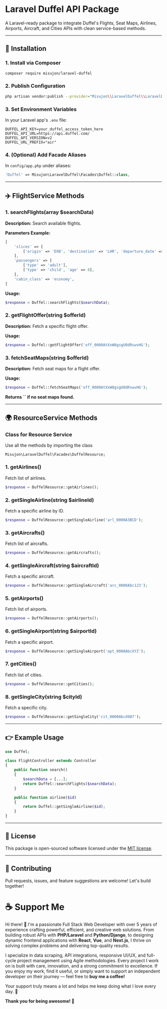 # Laravel Duffel API Package

A Laravel-ready package to integrate Duffel's Flights, Seat Maps, Airlines, Airports, Aircraft, and Cities APIs with clean service-based methods.

----------

## 🚀 Installation

### 1. Install via Composer

```bash
composer require misujon/laravel-duffel
```

### 2. Publish Configuration

```bash
php artisan vendor:publish --provider="Misujon\\LaravelDuffel\\LaravelDuffelServiceProvider" --tag="config"
```

### 3. Set Environment Variables

In your Laravel app's `.env` file:

```env
DUFFEL_API_KEY=your_duffel_access_token_here
DUFFEL_API_URL=https://api.duffel.com/
DUFFEL_API_VERSION=v2
DUFFEL_URL_PREFIX="air"
```

### 4. (Optional) Add Facade Aliases

In `config/app.php` under aliases:

```php
'Duffel' => Misujon\LaravelDuffel\Facades\Duffel::class,
```

----------

## ✈️ FlightService Methods

### 1. searchFlights(array $searchData)

**Description:** Search available flights.

**Parameters Example:**

```php
[
    'slices' => [
        ['origin' => 'DXB', 'destination' => 'LHR', 'departure_date' => '2025-07-15'],
    ],
    'passengers' => [
        ['type' => 'adult'],
        ['type' => 'child', 'age' => 8],
    ],
    'cabin_class' => 'economy',
]
```

**Usage:**

```php
$response = Duffel::searchFlights($searchData);
```

### 2. getFlightOffer(string $offerId)

**Description:** Fetch a specific flight offer.

**Usage:**

```php
$response = Duffel::getFlightOffer('off_0000AtXxW8gsgU0dRswvHG');
```

### 3. fetchSeatMaps(string $offerId)

**Description:** Fetch seat maps for a flight offer.

**Usage:**

```php
$response = Duffel::fetchSeatMaps('off_0000AtXxW8gsgU0dRswvHG');
```

**Returns ****``**** if no seat maps found.**

----------

## 🌍 ResourceService Methods

### Class for Resource Service

Use all the methods by importing the class

```use 
Misujon\LaravelDuffel\Facades\DuffelResource;
```

### 1. getAirlines()

Fetch list of airlines.

```php
$response = DuffelResource::getAirlines();
```

### 2. getSingleAirline(string $airlineId)

Fetch a specific airline by ID.

```php
$response = DuffelResource::getSingleAirline('arl_0000A3BCD');
```

### 3. getAircrafts()

Fetch list of aircrafts.

```php
$response = DuffelResource::getAircrafts();
```

### 4. getSingleAircraft(string $aircraftId)

Fetch a specific aircraft.

```php
$response = DuffelResource::getSingleAircraft('arc_0000Abc123');
```

### 5. getAirports()

Fetch list of airports.

```php
$response = DuffelResource::getAirports();
```

### 6. getSingleAirport(string $airportId)

Fetch a specific airport.

```php
$response = DuffelResource::getSingleAirport('apt_0000AbcXYZ');
```

### 7. getCities()

Fetch list of cities.

```php
$response = DuffelResource::getCities();
```

### 8. getSingleCity(string $cityId)

Fetch a specific city.

```php
$response = DuffelResource::getSingleCity('cit_0000Abcd987');
```

----------

## 👉 Example Usage

```php
use Duffel;

class FlightController extends Controller
{
    public function search()
    {
        $searchData = [...];
        return Duffel::searchFlights($searchData);
    }

    public function airline($id)
    {
        return Duffel::getSingleAirline($id);
    }
}
```

----------

## 📜 License

This package is open-sourced software licensed under the [MIT license](https://chatgpt.com/c/LICENSE).

----------

## 💬 Contributing

Pull requests, issues, and feature suggestions are welcome! Let's build together!

# ☕ Support Me
Hi there! 👋 I'm a passionate Full Stack Web Developer with over 5 years of experience crafting powerful, efficient, and creative web solutions.  From building robust APIs with **PHP/Laravel** and **Python/Django**, to designing dynamic frontend applications with **React**, **Vue**, and **Next.js**, I thrive on solving complex problems and delivering top-quality results.

I specialize in data scraping, API integrations, responsive UI/UX, and full-cycle project management using Agile methodologies.  Every project I work on is built with care, innovation, and a strong commitment to excellence. If you enjoy my work, find it useful, or simply want to support an independent developer on their journey — feel free to **buy me a coffee!**  

Your support truly means a lot and helps me keep doing what I love every day. 🚀

**Thank you for being awesome! 🙌**
